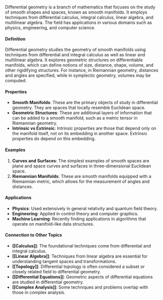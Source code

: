 Differential geometry is a branch of mathematics that focuses on the study of smooth shapes and spaces, known as smooth manifolds. It employs techniques from differential calculus, integral calculus, linear algebra, and multilinear algebra. The field has applications in various domains such as physics, engineering, and computer science.

#### Definition

Differential geometry studies the geometry of smooth manifolds using techniques from differential and integral calculus as well as linear and multilinear algebra. It explores geometric structures on differentiable manifolds, which can define notions of size, distance, shape, volume, and other rigidifying structures. For instance, in Riemannian geometry, distances and angles are specified, while in symplectic geometry, volumes may be computed.

#### Properties

- **Smooth Manifolds**: These are the primary objects of study in differential geometry. They are spaces that locally resemble Euclidean space.
- **Geometric Structures**: These are additional layers of information that can be added to a smooth manifold, such as a metric tensor in Riemannian geometry.
- **Intrinsic vs Extrinsic**: Intrinsic properties are those that depend only on the manifold itself, not on its embedding in another space. Extrinsic properties do depend on this embedding.

#### Examples

1. **Curves and Surfaces**: The simplest examples of smooth spaces are plane and space curves and surfaces in three-dimensional Euclidean space.
2. **Riemannian Manifolds**: These are smooth manifolds equipped with a Riemannian metric, which allows for the measurement of angles and distances.

#### Applications

- **Physics**: Used extensively in general relativity and quantum field theory.
- **Engineering**: Applied in control theory and computer graphics.
- **Machine Learning**: Recently finding applications in algorithms that operate on manifold-like data structures.

#### Connection to Other Topics

- **[[Calculus]]**: The foundational techniques come from differential and integral calculus.
- **[[Linear Algebra]]**: Techniques from linear algebra are essential for understanding tangent spaces and transformations.
- **[[Topology]]**: Differential topology is often considered a subset or closely related field to differential geometry.
- **[[Differential Equations]]**: Geometric aspects of differential equations are studied in differential geometry.
- **[[Complex Analysis]]**: Some techniques and problems overlap with those in complex analysis.